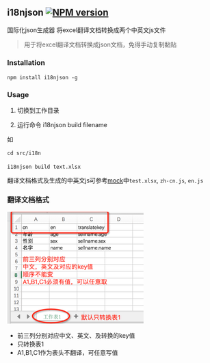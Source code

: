 ## i18njson  [![NPM version](https://img.shields.io/npm/v/i18njson.svg)](https://www.npmjs.org/package/i18njson)

国际化json生成器
将excel翻译文档转换成两个中英文js文件

> 用于将excel翻译文档转换成json文档，免得手动复制黏贴

### Installation

```
npm install i18njson -g
```

### Usage


1. 切换到工作目录

2. 运行命令 i18njson build filename

如
```
cd src/i18n

i18njson build text.xlsx
```

翻译文档格式及生成的中英文js可参考[mock](https://github.com/mosikoo/i18njson/tree/master/mock)中`test.xlsx`, `zh-cn.js`, `en.js`

### 翻译文档格式

![](mock/format.png)

* 前三列分别对应中文、英文、及转换的key值
* 只转换表1
* A1,B1,C1作为表头不翻译，可任意写值
